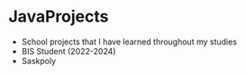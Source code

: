 # JavaProjects
- School projects that I have learned throughout my studies
- BIS Student (2022-2024)
- Saskpoly
